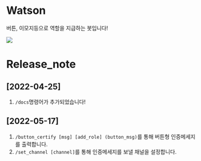 # Watson
버튼, 이모지등으로 역할을 지급하는 봇입니다!

[<img src="https://img.shields.io/badge/python-4374D9?style=for-the-badge&logo=python&logoColor=white">](https://discord.gg/B98msXGRB7)

# Release_note
## [2022-04-25]
1. `/docs`명령어가 추가되었습니다!

## [2022-05-17]
1. `/button_certify [msg] [add_role] (button_msg)`를 통해 버튼형 인증메세지를 출력합니다.
2. `/set_channel [channel]`를 통해 인증메세지를 보낼 채널을 설정합니다.
